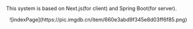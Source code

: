 This system is based on Next.js(for client) and Spring Boot(for server).
<div align="center">
  ![indexPage](https://pic.imgdb.cn/item/660e3abd9f345e8d03ff6f85.png)
</div>

